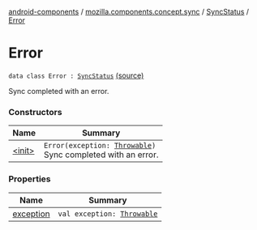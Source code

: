 [android-components](../../../index.md) / [mozilla.components.concept.sync](../../index.md) / [SyncStatus](../index.md) / [Error](./index.md)

# Error

`data class Error : `[`SyncStatus`](../index.md) [(source)](https://github.com/mozilla-mobile/android-components/blob/master/components/concept/sync/src/main/java/mozilla/components/concept/sync/Sync.kt#L19)

Sync completed with an error.

### Constructors

| Name | Summary |
|---|---|
| [&lt;init&gt;](-init-.md) | `Error(exception: `[`Throwable`](https://kotlinlang.org/api/latest/jvm/stdlib/kotlin/-throwable/index.html)`)`<br>Sync completed with an error. |

### Properties

| Name | Summary |
|---|---|
| [exception](exception.md) | `val exception: `[`Throwable`](https://kotlinlang.org/api/latest/jvm/stdlib/kotlin/-throwable/index.html) |
